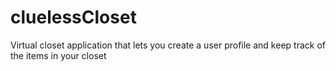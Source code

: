 # cluelessCloset
Virtual closet application that lets you create a user profile and keep track of the items in your closet
